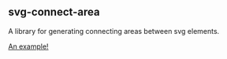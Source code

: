 ## svg-connect-area

A library for generating connecting areas between svg elements.

[An example!](http://trinary.github.io/svg-connect-area)
